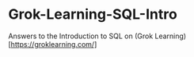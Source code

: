 # Grok-Learning-SQL-Intro
Answers to the Introduction to SQL on (Grok Learning)[https://groklearning.com/]
